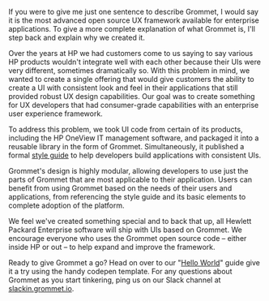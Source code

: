 If you were to give me just one sentence to describe Grommet, I would say it is the most advanced open source UX framework available for enterprise applications. To give a more complete explanation of what Grommet is, I'll step back and explain why we created it.

Over the years at HP we had customers come to us saying to say various HP products wouldn't integrate well with each other because their UIs were very different, sometimes dramatically so. With this problem in mind, we wanted to create a single offering that would give customers the ability to create a UI with consistent look and feel in their applications that still provided robust UX design capabilities. Our goal was to create something for UX developers that had consumer-grade capabilities with an enterprise user experience framework.

To address this problem, we took UI code from certain of its products, including the HP OneView IT management software, and packaged it into a reusable library in the form of Grommet. Simultaneously, it published a formal [style guide](http://www.grommet.io/docs/design) to help developers build applications with consistent UIs.

Grommet's design is highly modular, allowing developers to use just the parts of Grommet that are most applicable to their application. Users can benefit from using Grommet based on the needs of their users and applications, from referencing the style guide and its basic elements to complete adoption of the platform.

We feel we've created something special and to back that up, all Hewlett Packard Enterprise software will ship with UIs based on Grommet. We encourage everyone who uses the Grommet open source code – either inside HP or out – to help expand and improve the framework.

Ready to give Grommet a go? Head on over to our "[Hello World](/archive)" guide give it a try using the handy codepen template. For any questions about Grommet as you start tinkering, ping us on our Slack channel at [slackin.grommet.io](http://slackin.grommet.io).
